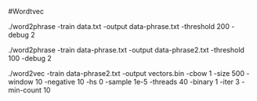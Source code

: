 #Wordtvec

./word2phrase -train data.txt -output data-phrase.txt -threshold 200 -debug 2

./word2phrase -train data-phrase.txt -output data-phrase2.txt -threshold 100 -debug 2

./word2vec -train data-phrase2.txt -output vectors.bin -cbow 1 -size 500 -window 10 -negative 10 -hs 0 -sample 1e-5 -threads 40 -binary 1 -iter 3 -min-count 10

